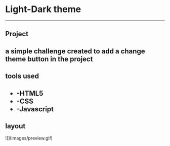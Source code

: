 <h1>Light-Dark theme</h1>
<hr>
    <h2>Project<h2>
    a simple challenge created to add a change theme button in the project
    <h2>tools used<h2>
<ul>    
<li>-HTML5</li>
<li>-CSS</li>
<li>-Javascript</li>
</ul>
<h2>layout</h2>
![](images/preview.gif)